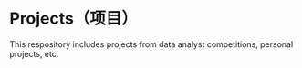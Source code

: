 # Projects（项目）

This respository includes projects from data analyst competitions, personal projects, etc.
